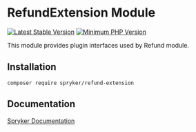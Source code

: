 # RefundExtension Module
[![Latest Stable Version](https://poser.pugx.org/spryker/refund-extension/v/stable.svg)](https://packagist.org/packages/spryker/refund-extension)
[![Minimum PHP Version](https://img.shields.io/badge/php-%3E%3D%208.1-8892BF.svg)](https://php.net/)

This module provides plugin interfaces used by Refund module.

## Installation

```
composer require spryker/refund-extension
```

## Documentation

[Spryker Documentation](https://docs.spryker.com)
